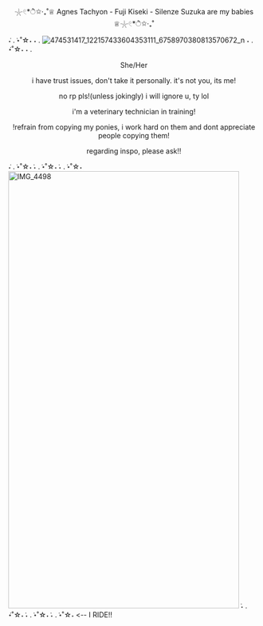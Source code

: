 <p align="center"> 𓇼𓏲*ੈ✩‧₊˚♕ Agnes Tachyon - Fuji Kiseki - Silenze Suzuka are my babies ♕𓇼𓏲*ੈ✩‧₊˚</p>

 ݁˖ . ݁⋆˚☆˖ ˖ . ![474531417_122157433604353111_6758970380813570672_n](https://github.com/user-attachments/assets/2d589768-59f7-41cf-a279-e5d70ccde063)
 ˖ . ݁⋆˚☆˖ ˖ .
 
 




<p align="center">She/Her</p>
<p align="center"> i have trust issues, don't take it personally. it's not you, its me!
<p align="center"> no rp pls!(unless jokingly) i will ignore u, ty lol
 <p align="center"> i'm a veterinary technician in training!

<p align="center">!refrain from copying my ponies, i work hard on them and dont appreciate people copying them!</p>
<p align="center">regarding inspo, please ask!!</p>

 ݁˖ . ݁⋆˚☆˖  ݁˖ . ݁⋆˚☆˖  ݁˖ . ݁⋆˚☆˖ <img width="463" height="875" alt="IMG_4498" src="https://github.com/user-attachments/assets/6810531f-9153-4dc8-a987-812a1ff1062a" />  ݁˖ . ݁⋆˚☆˖  ݁˖ . ݁⋆˚☆˖  ݁˖ . ݁⋆˚☆˖
 <-- I RIDE!!




